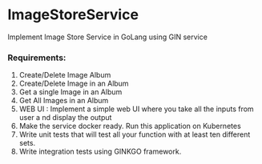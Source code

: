 # ImageStoreService
Implement Image Store Service in GoLang using GIN service

### Requirements: 
1)   Create/Delete Image Album
2)   Create/Delete Image in an Album
3)   Get a single Image in an Album
4)   Get All Images in an Album
5)   WEB UI : Implement a simple web UI where you take all the inputs from user a nd display the output
6)   Make the service docker ready. Run this application on Kubernetes
7)   Write unit tests that will test all your function with at least ten different sets.
8)   Write integration tests using GINKGO framework.

